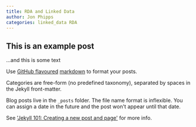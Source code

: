```yaml
---
title: RDA and Linked Data
author: Jon Phipps
categories: linked_data RDA
---
```


This is an example post
-----------------------
...and this is some text

Use [GitHub flavoured](https://help.github.com/categories/writing-on-github/) [markdown](http://daringfireball.net/projects/markdown/basics) to format your posts. 


Categories are free-form (no predefined taxonomy), separated by spaces in the Jekyll front-matter.

Blog posts live in the ```_posts``` folder. The file name format is inflexible. You can assign a date in the future and the post won't appear until that date.

See ['Jekyll 101: Creating a new post and page'](https://michaelsoolee.com/jekyll-post-page/) for more info.
